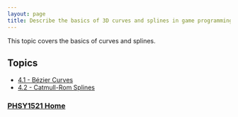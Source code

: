 ```yaml
---
layout: page
title: Describe the basics of 3D curves and splines in game programming.
---
```

This topic covers the basics of curves and splines.

## Topics
* [4.1 - Bézier Curves](bezier.md)
* [4.2 - Catmull-Rom Splines](splines.md)

### [PHSY1521 Home](../)